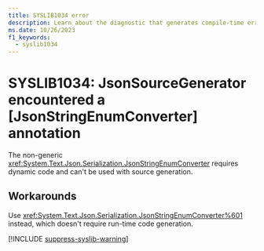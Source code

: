 ```yaml
---
title: SYSLIB1034 error
description: Learn about the diagnostic that generates compile-time error SYSLIB1034.
ms.date: 10/26/2023
f1_keywords:
  - syslib1034
---
```


# SYSLIB1034: JsonSourceGenerator encountered a [JsonStringEnumConverter] annotation

The non-generic <xref:System.Text.Json.Serialization.JsonStringEnumConverter> requires dynamic code and can't be used with source generation.

## Workarounds

Use <xref:System.Text.Json.Serialization.JsonStringEnumConverter%601> instead, which doesn't require run-time code generation.

[!INCLUDE [suppress-syslib-warning](includes/suppress-source-generator-diagnostics.md)]

